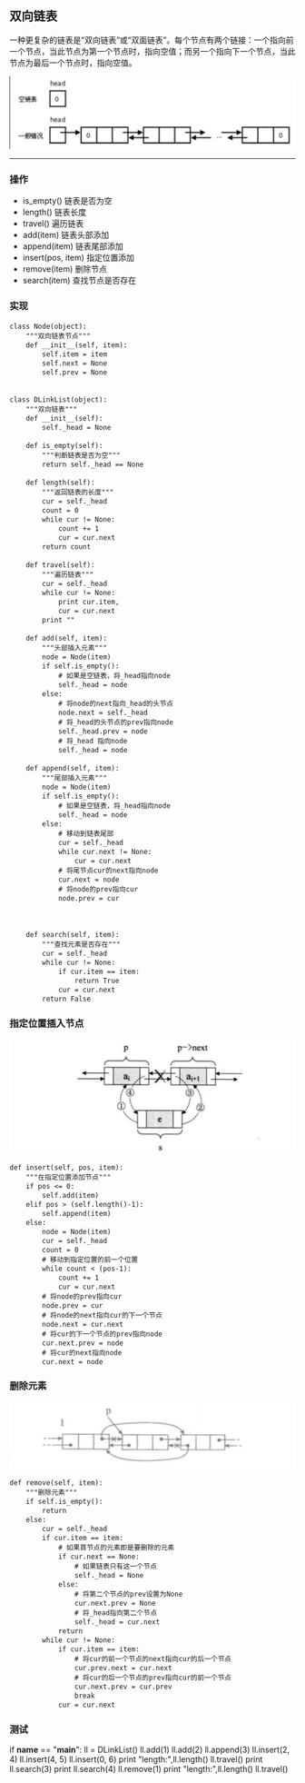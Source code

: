 ## 双向链表
一种更复杂的链表是“双向链表”或“双面链表”。每个节点有两个链接：一个指向前一个节点，当此节点为第一个节点时，指向空值；而另一个指向下一个节点，当此节点为最后一个节点时，指向空值。

![alt文本](img/双向链表.png "双向链表")

---

### 操作
+ is_empty() 链表是否为空
+ length() 链表长度
+ travel() 遍历链表
+ add(item) 链表头部添加
+ append(item) 链表尾部添加
+ insert(pos, item) 指定位置添加
+ remove(item) 删除节点
+ search(item) 查找节点是否存在

### 实现
    class Node(object):
        """双向链表节点"""
        def __init__(self, item):
            self.item = item
            self.next = None
            self.prev = None


    class DLinkList(object):
        """双向链表"""
        def __init__(self):
            self._head = None

        def is_empty(self):
            """判断链表是否为空"""
            return self._head == None

        def length(self):
            """返回链表的长度"""
            cur = self._head
            count = 0
            while cur != None:
                count += 1
                cur = cur.next
            return count

        def travel(self):
            """遍历链表"""
            cur = self._head
            while cur != None:
                print cur.item,
                cur = cur.next
            print ""

        def add(self, item):
            """头部插入元素"""
            node = Node(item)
            if self.is_empty():
                # 如果是空链表，将_head指向node
                self._head = node
            else:
                # 将node的next指向_head的头节点
                node.next = self._head
                # 将_head的头节点的prev指向node
                self._head.prev = node
                # 将_head 指向node
                self._head = node

        def append(self, item):
            """尾部插入元素"""
            node = Node(item)
            if self.is_empty():
                # 如果是空链表，将_head指向node
                self._head = node
            else:
                # 移动到链表尾部
                cur = self._head
                while cur.next != None:
                    cur = cur.next
                # 将尾节点cur的next指向node
                cur.next = node
                # 将node的prev指向cur
                node.prev = cur



        def search(self, item):
            """查找元素是否存在"""
            cur = self._head
            while cur != None:
                if cur.item == item:
                    return True
                cur = cur.next
            return False
### 指定位置插入节点

![alt文本](img/双向链表指定位置插入元素.png "双向链表指定位置插入元素")

    def insert(self, pos, item):
        """在指定位置添加节点"""
        if pos <= 0:
            self.add(item)
        elif pos > (self.length()-1):
            self.append(item)
        else:
            node = Node(item)
            cur = self._head
            count = 0
            # 移动到指定位置的前一个位置
            while count < (pos-1):
                count += 1
                cur = cur.next
            # 将node的prev指向cur
            node.prev = cur
            # 将node的next指向cur的下一个节点
            node.next = cur.next
            # 将cur的下一个节点的prev指向node
            cur.next.prev = node
            # 将cur的next指向node
            cur.next = node

### 删除元素

![alt文本](img/双向链表删除节点.png "双向链表删除节点")

    def remove(self, item):
        """删除元素"""
        if self.is_empty():
            return
        else:
            cur = self._head
            if cur.item == item:
                # 如果首节点的元素即是要删除的元素
                if cur.next == None:
                    # 如果链表只有这一个节点
                    self._head = None
                else:
                    # 将第二个节点的prev设置为None
                    cur.next.prev = None
                    # 将_head指向第二个节点
                    self._head = cur.next
                return
            while cur != None:
                if cur.item == item:
                    # 将cur的前一个节点的next指向cur的后一个节点
                    cur.prev.next = cur.next
                    # 将cur的后一个节点的prev指向cur的前一个节点
                    cur.next.prev = cur.prev
                    break
                cur = cur.next

### 测试

if __name__ == "__main__":
    ll = DLinkList()
    ll.add(1)
    ll.add(2)
    ll.append(3)
    ll.insert(2, 4)
    ll.insert(4, 5)
    ll.insert(0, 6)
    print "length:",ll.length()
    ll.travel()
    print ll.search(3)
    print ll.search(4)
    ll.remove(1)
    print "length:",ll.length()
    ll.travel()
